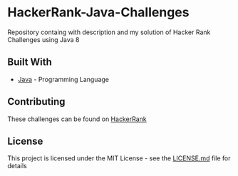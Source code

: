 # HackerRank-Java-Challenges

Repository containg with description and my solution of Hacker Rank Challenges using Java 8 

## Built With

* [Java](https://www.java.com/) - Programming Language

## Contributing

These challenges can be found on [HackerRank](https://www.hackerrank.com) 

## License

This project is licensed under the MIT License - see the [LICENSE.md](LICENSE.md) file for details

